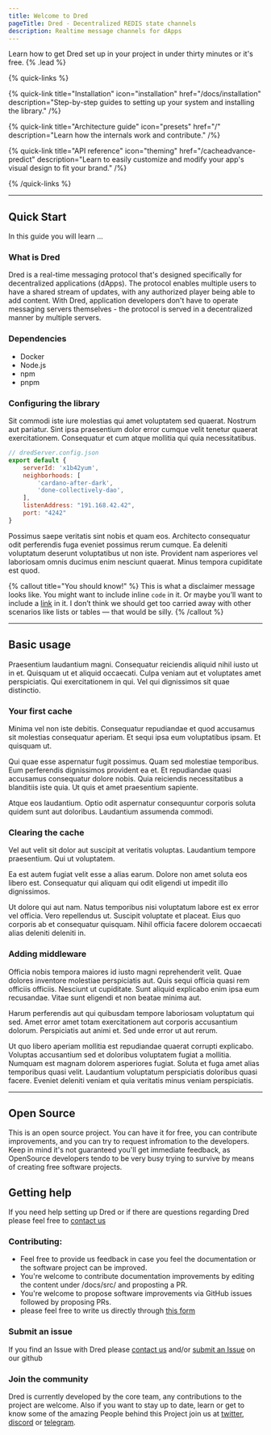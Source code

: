 ```yaml
---
title: Welcome to Dred
pageTitle: Dred - Decentralized REDIS state channels
description: Realtime message channels for dApps
---
```


Learn how to get Dred set up in your project in under thirty minutes or it's free. {% .lead %}

{% quick-links %}

{% quick-link title="Installation" icon="installation" href="/docs/installation" description="Step-by-step guides to setting up your system and installing the library." /%}

{% quick-link title="Architecture guide" icon="presets" href="/" description="Learn how the internals work and contribute." /%}

{% quick-link title="API reference" icon="theming" href="/cacheadvance-predict" description="Learn to easily customize and modify your app's visual design to fit your brand." /%}

{% /quick-links %}


---
## Quick Start

In this guide you will learn ...

### What is Dred

Dred is a real-time messaging protocol that's designed specifically for decentralized applications (dApps). The protocol enables multiple users to have a shared stream of updates, with any authorized player being able to add content. With Dred, application developers don't have to operate messaging servers themselves - the protocol is served in a decentralized manner by multiple servers.


### Dependencies

- Docker
- Node.js
- npm
- pnpm

### Configuring the library

Sit commodi iste iure molestias qui amet voluptatem sed quaerat. Nostrum aut pariatur. Sint ipsa praesentium dolor error cumque velit tenetur quaerat exercitationem. Consequatur et cum atque mollitia qui quia necessitatibus.

```js
// dredServer.config.json
export default {
    serverId: 'x1b42yum',
    neighborhoods: [
        'cardano-after-dark',
        'done-collectively-dao',
    ],
    listenAddress: "191.168.42.42",
    port: "4242"
}
```

Possimus saepe veritatis sint nobis et quam eos. Architecto consequatur odit perferendis fuga eveniet possimus rerum cumque. Ea deleniti voluptatum deserunt voluptatibus ut non iste. Provident nam asperiores vel laboriosam omnis ducimus enim nesciunt quaerat. Minus tempora cupiditate est quod.

{% callout title="You should know!" %}
This is what a disclaimer message looks like. You might want to include inline `code` in it. Or maybe you’ll want to include a [link](/) in it. I don’t think we should get too carried away with other scenarios like lists or tables — that would be silly.
{% /callout %}

---

## Basic usage

Praesentium laudantium magni. Consequatur reiciendis aliquid nihil iusto ut in et. Quisquam ut et aliquid occaecati. Culpa veniam aut et voluptates amet perspiciatis. Qui exercitationem in qui. Vel qui dignissimos sit quae distinctio.

### Your first cache

Minima vel non iste debitis. Consequatur repudiandae et quod accusamus sit molestias consequatur aperiam. Et sequi ipsa eum voluptatibus ipsam. Et quisquam ut.

Qui quae esse aspernatur fugit possimus. Quam sed molestiae temporibus. Eum perferendis dignissimos provident ea et. Et repudiandae quasi accusamus consequatur dolore nobis. Quia reiciendis necessitatibus a blanditiis iste quia. Ut quis et amet praesentium sapiente.

Atque eos laudantium. Optio odit aspernatur consequuntur corporis soluta quidem sunt aut doloribus. Laudantium assumenda commodi.

### Clearing the cache

Vel aut velit sit dolor aut suscipit at veritatis voluptas. Laudantium tempore praesentium. Qui ut voluptatem.

Ea est autem fugiat velit esse a alias earum. Dolore non amet soluta eos libero est. Consequatur qui aliquam qui odit eligendi ut impedit illo dignissimos.

Ut dolore qui aut nam. Natus temporibus nisi voluptatum labore est ex error vel officia. Vero repellendus ut. Suscipit voluptate et placeat. Eius quo corporis ab et consequatur quisquam. Nihil officia facere dolorem occaecati alias deleniti deleniti in.

### Adding middleware

Officia nobis tempora maiores id iusto magni reprehenderit velit. Quae dolores inventore molestiae perspiciatis aut. Quis sequi officia quasi rem officiis officiis. Nesciunt ut cupiditate. Sunt aliquid explicabo enim ipsa eum recusandae. Vitae sunt eligendi et non beatae minima aut.

Harum perferendis aut qui quibusdam tempore laboriosam voluptatum qui sed. Amet error amet totam exercitationem aut corporis accusantium dolorum. Perspiciatis aut animi et. Sed unde error ut aut rerum.

Ut quo libero aperiam mollitia est repudiandae quaerat corrupti explicabo. Voluptas accusantium sed et doloribus voluptatem fugiat a mollitia. Numquam est magnam dolorem asperiores fugiat. Soluta et fuga amet alias temporibus quasi velit. Laudantium voluptatum perspiciatis doloribus quasi facere. Eveniet deleniti veniam et quia veritatis minus veniam perspiciatis.

---

## Open Source 

This is an open source project. You can have it for free, you can contribute improvements, and you can try to request infromation to the developers. Keep in mind it's not guaranteed you'll get immediate feedback, as OpenSource developers tendo to be very busy trying to survive by means of creating free software projects. 

## Getting help

If you need help setting up Dred or if there are questions regarding Dred please feel free to [contact us](https://forms.gle/B2yaMNDcnHdmDtJH6)

### Contributing:
- Feel free to provide us feedback in case you feel the documentation or the software project can be improved. 
- You're welcome to contribute documentation improvements by editing the content under /docs/src/ and proposting a PR.
- You're welcome to propose software improvements via GitHub issues followed by proposing PRs. 
- please feel free to write us directly through [this form](https://forms.gle/B2yaMNDcnHdmDtJH6)


### Submit an issue

If you find an Issue with Dred please [contact us](https://forms.gle/B2yaMNDcnHdmDtJH6) and/or [submit an Issue](https://github.com/Cardano-After-Dark/dred/issues) on our github

### Join the community

Dred is currently developed by the core team, any contributions to the project are welcome. Also if you want to stay up to date, learn or get to know some of the amazing People behind this Project join us at [twitter](https://twitter.com/cardanafterdark), [discord](https://discord.gg/VwxRdEBwBE) or [telegram](https://t.me/CardanoAfterDark).


